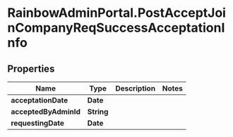 # RainbowAdminPortal.PostAcceptJoinCompanyReqSuccessAcceptationInfo

## Properties

Name | Type | Description | Notes
------------ | ------------- | ------------- | -------------
**acceptationDate** | **Date** |  | 
**acceptedByAdminId** | **String** |  | 
**requestingDate** | **Date** |  | 


